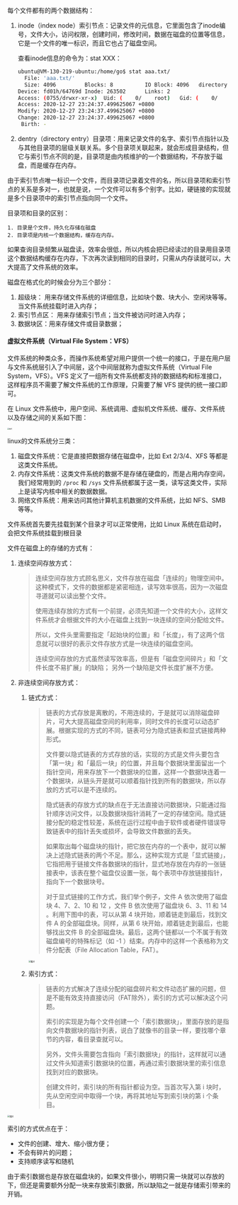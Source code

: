 每个文件都有的两个数据结构：

1. inode（index node）索引节点：记录文件的元信息，它里面包含了inode编号，文件大小，访问权限，创建时间，修改时间，数据在磁盘的位置等信息，它是一个文件的唯一标识，而且它也占了磁盘空间。

   查看inode信息的命令为：stat  XXX：

   ```bash
   ubuntu@VM-130-219-ubuntu:/home/go$ stat aaa.txt/
     File: 'aaa.txt/'
     Size: 4096      	Blocks: 8          IO Block: 4096   directory
   Device: fd01h/64769d	Inode: 263502      Links: 2
   Access: (0755/drwxr-xr-x)  Uid: (    0/    root)   Gid: (    0/    root)
   Access: 2020-12-27 23:24:37.499625067 +0800
   Modify: 2020-12-27 23:24:37.499625067 +0800
   Change: 2020-12-27 23:24:37.499625067 +0800
    Birth: -
   
   ```

   

2. dentry（directory entry）目录项：用来记录文件的名字、索引节点指针以及与其他目录项的层级关联关系。多个目录项关联起来，就会形成目录结构，但它与索引节点不同的是，目录项是由内核维护的一个数据结构，不存放于磁盘，而是缓存在内存。

由于索引节点唯一标识一个文件，而目录项记录着文件的名，所以目录项和索引节点的关系是多对一，也就是说，一个文件可以有多个别字。比如，硬链接的实现就是多个目录项中的索引节点指向同一个文件。

目录项和目录的区别：

	1. 目录是个文件，持久化存储在磁盘
 	2. 目录项是内核一个数据结构，缓存在内存。

如果查询目录频繁从磁盘读，效率会很低，所以内核会把已经读过的目录用目录项这个数据结构缓存在内存，下次再次读到相同的目录时，只需从内存读就可以，大大提高了文件系统的效率。



磁盘在格式化的时候会分为三个部分：

1. 超级块： 用来存储文件系统的详细信息，比如块个数、块大小、空闲块等等。当文件系统挂载时进入内存；
2. 索引节点区： 用来存储索引节点；当文件被访问时进入内存；
3. 数据块区：用来存储文件或目录数据；





#### 虚拟文件系统（Virtual File System：VFS）

文件系统的种类众多，而操作系统希望对用户提供一个统一的接口，于是在用户层与文件系统层引入了中间层，这个中间层就称为虚拟文件系统（Virtual File System，VFS）。VFS 定义了一组所有文件系统都支持的数据结构和标准接口，这样程序员不需要了解文件系统的工作原理，只需要了解 VFS 提供的统一接口即可。

在 Linux 文件系统中，用户空间、系统调用、虚拟机文件系统、缓存、文件系统以及存储之间的关系如下图：

<img src="http://akatsuke.com/640" alt="图片" style="zoom: 25%;" />

linux的文件系统分三类：

1. 磁盘文件系统：它是直接把数据存储在磁盘中，比如 Ext 2/3/4、XFS 等都是这类文件系统。
2. 内存文件系统：这类文件系统的数据不是存储在硬盘的，而是占用内存空间，我们经常用到的 `/proc` 和 `/sys` 文件系统都属于这一类，读写这类文件，实际上是读写内核中相关的数据数据。
3. 网络文件系统：用来访问其他计算机主机数据的文件系统，比如 NFS、SMB 等等。

文件系统首先要先挂载到某个目录才可以正常使用，比如 Linux 系统在启动时，会把文件系统挂载到根目录

文件在磁盘上的存储的方式有：

1. 连续空间存放方式：

   > 连续空间存放方式顾名思义，文件存放在磁盘「连续的」物理空间中。这种模式下，文件的数据都是紧密相连，读写效率很高，因为一次磁盘寻道就可以读出整个文件。
   >
   > 使用连续存放的方式有一个前提，必须先知道一个文件的大小，这样文件系统才会根据文件的大小在磁盘上找到一块连续的空间分配给文件。
   >
   > 所以，文件头里需要指定「起始块的位置」和「长度」，有了这两个信息就可以很好的表示文件存放方式是一块连续的磁盘空间。
   >
   > 连续空间存放的方式虽然读写效率高，但是有「磁盘空间碎片」和「文件长度不易扩展」的缺陷； 另外一个缺陷是文件长度扩展不方便。

2. 非连续空间存放方式：

   1. 链式方式：

      > 链表的方式存放是离散的，不用连续的，于是就可以消除磁盘碎片，可大大提高磁盘空间的利用率，同时文件的长度可以动态扩展。根据实现的方式的不同，链表可分为隐式链表和显式链接两种形式。
      >
      > 文件要以隐式链表的方式存放的话，实现的方式是文件头要包含「第一块」和「最后一块」的位置，并且每个数据块里面留出一个指针空间，用来存放下一个数据块的位置，这样一个数据块连着一个数据块，从链头开是就可以顺着指针找到所有的数据块，所以存放的方式可以是不连续的。
      >
      > 隐式链表的存放方式的缺点在于无法直接访问数据块，只能通过指针顺序访问文件，以及数据块指针消耗了一定的存储空间。隐式链接分配的稳定性较差，系统在运行过程中由于软件或者硬件错误导致链表中的指针丢失或损坏，会导致文件数据的丢失。
      >
      > 如果取出每个磁盘块的指针，把它放在内存的一个表中，就可以解决上述隐式链表的两个不足。那么，这种实现方式是「显式链接」，它指把用于链接文件各数据块的指针，显式地存放在内存的一张链接表中，该表在整个磁盘仅设置一张，每个表项中存放链接指针，指向下一个数据块号。
      >
      > 对于显式链接的工作方式，我们举个例子，文件 A 依次使用了磁盘块 4、7、2、10 和 12 ，文件 B 依次使用了磁盘块 6、3、11 和 14 。利用下图中的表，可以从第 4 块开始，顺着链走到最后，找到文件 A 的全部磁盘块。同样，从第 6 块开始，顺着链走到最后，也能够找出文件 B 的全部磁盘块。最后，这两个链都以一个不属于有效磁盘编号的特殊标记（如 -1 ）结束。内存中的这样一个表格称为文件分配表（File Allocation Table，FAT）。

      <img src="http://akatsuke.com/640" alt="图片" style="zoom: 33%;" />

   2. 索引方式：

      > 链表的方式解决了连续分配的磁盘碎片和文件动态扩展的问题，但是不能有效支持直接访问（FAT除外），索引的方式可以解决这个问题。
      >
      > 索引的实现是为每个文件创建一个「索引数据块」，里面存放的是指向文件数据块的指针列表，说白了就像书的目录一样，要找哪个章节的内容，看目录查就可以。
      >
      > 另外，文件头需要包含指向「索引数据块」的指针，这样就可以通过文件头知道索引数据块的位置，再通过索引数据块里的索引信息找到对应的数据块。
      >
      > 创建文件时，索引块的所有指针都设为空。当首次写入第 i 块时，先从空闲空间中取得一个块，再将其地址写到索引块的第 i 个条目。

<img src="http://akatsuke.com/640" alt="图片" style="zoom:33%;" />

索引的方式优点在于：

- 文件的创建、增大、缩小很方便；
- 不会有碎片的问题；
- 支持顺序读写和随机

由于索引数据也是存放在磁盘块的，如果文件很小，明明只需一块就可以存放的下，但还是需要额外分配一块来存放索引数据，所以缺陷之一就是存储索引带来的开销。